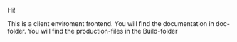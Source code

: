 Hi!

This is a client enviroment frontend.
You will find the documentation in doc-folder. 
You will find the production-files in the Build-folder